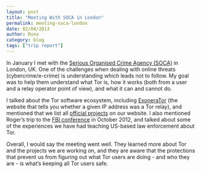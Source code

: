 ```yaml
---
layout: post
title: "Meeting With SOCA in London"
permalink: meeting-soca-london
date: 02/04/2013
author: Runa
category: blog
tags: ["trip report"]
---
```


In January I met with the [Serious Organised Crime Agency (SOCA)](http://www.soca.gov.uk/) in London, UK. One of the challenges when dealing with online threats (cybercrime/e-crime) is understanding which leads not to follow. My goal was to help them understand what Tor is, how it works (both from a user and a relay operator point of view), and what it can and cannot do.

I talked about the Tor software ecosystem, including [ExoneraTor](https://metrics.torproject.org/exonerator.html) (the website that tells you whether a given IP address was a Tor relay), and mentioned that we list all [official projects](https://www.torproject.org/projects/projects.html.en) on our website. I also mentioned Roger’s trip to the [FBI conference](https://blog.torproject.org/blog/trip-report-october-fbi-conference) in October 2012, and talked about some of the experiences we have had teaching US-based law enforcement about Tor.

Overall, I would say the meeting went well. They learned more about Tor and the projects we are working on, and they are aware that the protections that prevent us from figuring out what Tor users are doing - and who they are - is what’s keeping all Tor users safe.

